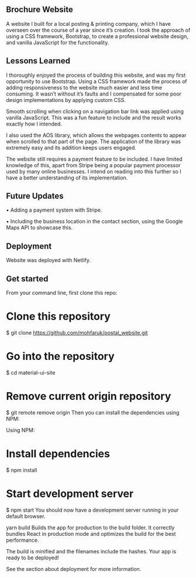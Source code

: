 ## Brochure Website

A website I built for a local posting & printing company, which I have overseen over the course of a year since it’s creation. I took the approach of using a CSS framework, Bootstrap, to create a professional website design, and vanilla JavaScript for the functionality.

## Lessons Learned

I thoroughly enjoyed the process of building this website, and was my first opportunity to use Bootstrap. Using a CSS framework made the process of adding responsiveness to the website much easier and less time consuming. It wasn’t without it’s faults and I compensated for some poor design implementations by applying custom CSS.

Smooth scrolling when clicking on a navigation bar link was applied using vanilla JavaScript. This was a fun feature to include and the result works exactly how I intended.

I also used the AOS library, which allows the webpages contents to appear when scrolled to that part of the page. The application of the library was extremely easy and its addition keeps users engaged.

The website still requires a payment feature to be included. I have limited knowledge of this, apart from Stripe being a popular payment processor used by many online businesses. I intend on reading into this further so I have a better understanding of its implementation.

## Future Updates

• Adding a payment system with Stripe.

• Including the business location in the contact section, using the Google Maps API to showcase this.

## Deployment

Website was deployed with Netlify.

## Get started

From your command line, first clone this repo:

# Clone this repository

$ git clone https://github.com/mohfaruk/postal_website.git

# Go into the repository

$ cd material-ui-site

# Remove current origin repository

$ git remote remove origin
Then you can install the dependencies using NPM:

Using NPM:

# Install dependencies

$ npm install

# Start development server

$ npm start
You should now have a development server running in your default browser.

yarn build
Builds the app for production to the build folder.
It correctly bundles React in production mode and optimizes the build for the best performance.

The build is minified and the filenames include the hashes.
Your app is ready to be deployed!

See the section about deployment for more information.
